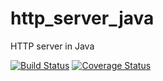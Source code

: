 # http_server_java
HTTP server in Java

[![Build Status](https://travis-ci.org/rickerbh/http_server_java.svg?branch=master)](https://travis-ci.org/rickerbh/http_server_java) [![Coverage Status](https://coveralls.io/repos/github/rickerbh/http_server_java/badge.svg?branch=master)](https://coveralls.io/github/rickerbh/http_server_java?branch=master)

